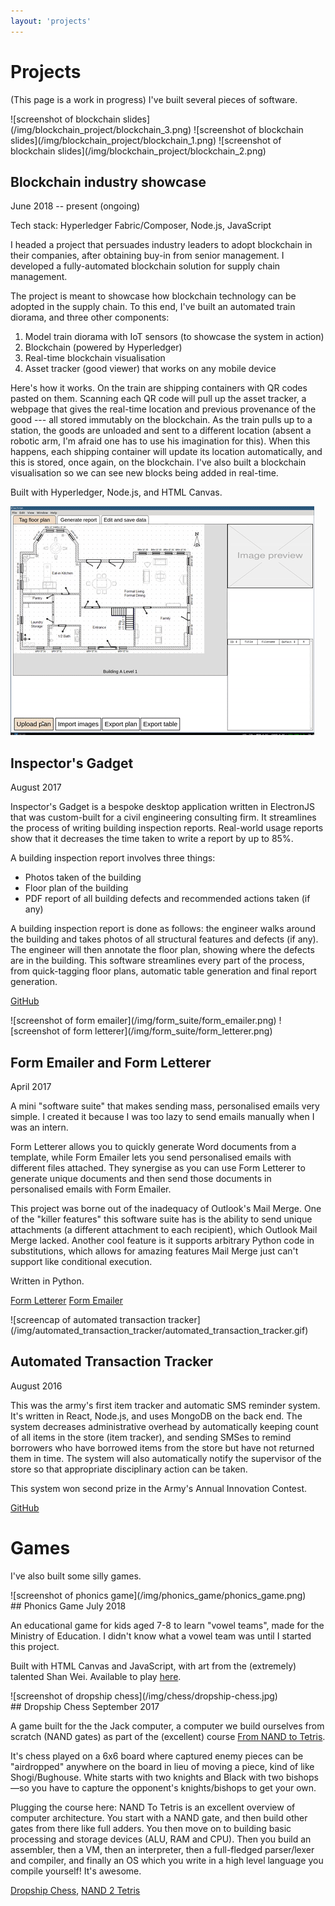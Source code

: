 ```yaml
---
layout: 'projects'
---
```


# Projects
(This page is a work in progress)
I've built several pieces of software.

<div class ="duo" markdown="1">

<div class = "duo_1" markdown="1">
![screenshot of blockchain slides](/img/blockchain_project/blockchain_3.png)
![screenshot of blockchain slides](/img/blockchain_project/blockchain_1.png)
![screenshot of blockchain slides](/img/blockchain_project/blockchain_2.png)
</div>

<div class = "duo_2" markdown ="1">

## Blockchain industry showcase
June 2018 -- present (ongoing)

Tech stack: Hyperledger Fabric/Composer, Node.js, JavaScript

I headed a project that persuades industry leaders to adopt blockchain in their
companies, after obtaining buy-in from senior management. I developed
a fully-automated blockchain solution for supply chain management.

The project is meant to showcase how blockchain technology can be adopted in
the supply chain. To this end, I've built an automated train diorama, and three
other components:

1. Model train diorama with IoT sensors (to showcase the system in action)
2. Blockchain (powered by Hyperledger)
3. Real-time blockchain visualisation
4. Asset tracker (good viewer) that works on any mobile device

Here's how it works. On the train are shipping containers with QR codes pasted
on them. Scanning each QR code will pull up the asset tracker, a webpage that
gives the real-time location and previous provenance of the good --- all stored
immutably on the blockchain. As the train pulls up to a station, the goods are
unloaded and sent to a different location (absent a robotic arm, I'm afraid one
has to use his imagination for this). When this happens, each shipping
container will update its location automatically, and this is stored, once
again, on the blockchain. I've also built a blockchain visualisation
so we can see new blocks being added in real-time.

Built with Hyperledger, Node.js, and HTML Canvas.
</div>
</div>

<div class ="duo" markdown="1">

<div class = "duo_1" markdown="1">

![screenshot of inspector's gadget](/img/inspectors_gadget/inspectors_gadget_gif.gif)

</div>

<div class = "duo_2" markdown ="1">

## Inspector's Gadget
August 2017

Inspector's Gadget is a bespoke desktop application written in ElectronJS
that was custom-built for a civil engineering consulting firm. It streamlines
the process of writing building inspection reports. Real-world usage reports
show that it decreases the time taken to write a report by up to 85%.

A building inspection report involves three things:

* Photos taken of the building
* Floor plan of the building
* PDF report of all building defects and recommended actions taken (if any)

A building inspection report is done as follows: the engineer walks around
the building and takes photos of all structural features and defects (if
any). The engineer will then annotate the floor plan, showing where the
defects are in the building. This software streamlines every part of the
process, from quick-tagging floor plans, automatic table generation and final
report generation.

[GitHub](https://github.com/lieuzhenghong/inspectors-gadget/) 
</div>
</div>

<div class ="duo" markdown="1">

<div class = "duo_1" markdown="1">
![screenshot of form emailer](/img/form_suite/form_emailer.png)
![screenshot of form letterer](/img/form_suite/form_letterer.png)
</div>

<div class = "duo_2" markdown ="1">

## Form Emailer and Form Letterer
April 2017


A mini "software suite" that makes sending mass, personalised emails very
simple. I created it because I was too lazy to send emails manually when I was
an intern.

Form Letterer allows you to quickly generate Word documents from a template,
while Form Emailer lets you send personalised emails with different files
attached. They synergise as you can use Form Letterer to generate unique
documents and then send those documents in personalised emails with Form Emailer.

This project was borne out of the inadequacy of Outlook's Mail Merge. One of
the "killer features" this software suite has is the ability to send unique
attachments (a different attachment to each recipient), which Outlook Mail
Merge lacked. Another cool feature is it supports arbitrary Python code in
substitutions, which allows for amazing features Mail Merge just can't support
like conditional execution.

Written in Python.

[Form Letterer](https://github.com/lieuzhenghong/form-letterer/) 
[Form Emailer](https://github.com/lieuzhenghong/form-emailer/) 
</div>
</div>

<div class ="duo" markdown="1">

<div class = "duo_1" markdown="1">
![screencap of automated transaction tracker](/img/automated_transaction_tracker/automated_transaction_tracker.gif)
</div>

<div class = "duo_2" markdown ="1">

## Automated Transaction Tracker
August 2016

This was the army's first item tracker and automatic SMS reminder system.  It's
written in React, Node.js, and uses MongoDB on the back end. The system
decreases administrative overhead by automatically keeping count of all items
in the store (item tracker), and sending SMSes to remind borrowers who have
borrowed items from the store but have not returned them in time. The system
will also automatically notify the supervisor of the store so that appropriate
disciplinary action can be taken.

This system won second prize in the Army's Annual Innovation Contest.

[GitHub](https://github.com/lieuzhenghong/automated-transaction-tracker/) 
</div>
</div>

# Games

I've also built some silly games.

<div class ="duo" markdown="1">

<div class = "duo_1" markdown="1">
![screenshot of phonics game](/img/phonics_game/phonics_game.png)
</div>

<div class = "duo_2" markdown ="1">
## Phonics Game
July 2018

An educational game for kids aged 7-8 to learn "vowel teams", made for the
Ministry of Education. I didn't know what a vowel team was
until I started this project.

Built with HTML Canvas and JavaScript, with art from the (extremely) talented
Shan Wei. Available to play [here](lieuzhenghong.com/phonics-game-poc).

</div>
</div>

<div class ="duo" markdown="1">

<div class = "duo_1" markdown="1">
![screenshot of dropship chess](/img/chess/dropship-chess.jpg)
</div>

<div class = "duo_2" markdown ="1">
## Dropship Chess
September 2017

A game built for the the Jack computer, a computer we build ourselves from
scratch (NAND gates) as part of the (excellent) course [From NAND to
Tetris](https://www.nand2tetris.org/course).

It's chess played on a 6x6 board where captured enemy pieces can be
"airdropped" anywhere on the board in lieu of moving a piece, kind of like
Shogi/Bughouse. White starts with two knights and Black with two bishops—so you
have to capture the opponent's knights/bishops to get your own.

Plugging the course here: NAND To Tetris is an excellent overview of computer
architecture. You start with a NAND gate, and then build other gates from there
like full adders. You then move on to building basic processing and storage
devices (ALU, RAM and CPU).  Then you build an assembler, then a VM, then an
interpreter, then a full-fledged parser/lexer and compiler, and finally an OS
which you write in a high level language you compile yourself! It's awesome.

[Dropship Chess](https://github.com/lieuzhenghong/nand2tetris-dropship-chess),
[NAND 2 Tetris](https://github.com/lieuzhenghong/nand2tetris/)

</div>
</div>

